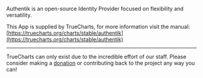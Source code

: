 Authentik is an open-source Identity Provider focused on flexibility and versatility.

This App is supplied by TrueCharts, for more information visit the manual: [https://truecharts.org/charts/stable/authentik](https://truecharts.org/charts/stable/authentik)

---

TrueCharts can only exist due to the incredible effort of our staff.
Please consider making a [donation](https://truecharts.org/sponsor) or contributing back to the project any way you can!
